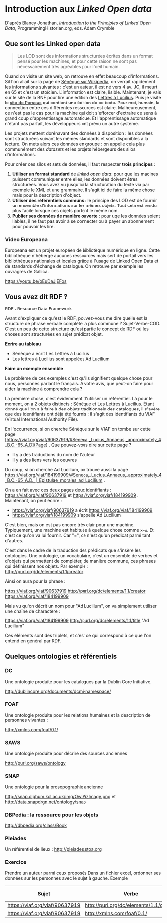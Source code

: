 Introduction aux *Linked Open data*
==============

D'après Blaney Jonathan, *Introduction to the Principles of Linked Open Data*, ProgrammingHistorian.org, eds. Adam Crymble


## Que sont les Linked open data

> Les LOD sont des informations structurées écrites dans un format pensé pour les machines, et pour cette raison ne sont pas nécessairement très agréables pour l'oeil humain.

Quand on visite un site web, on retrouve en effet beaucoup d'informations. Sil l'on allait sur la page de [Sénèque sur Wikipedia](https://fr.wikipedia.org/wiki/S%C3%A9n%C3%A8que), on verrait rapidement les informations suivantes : c'est un auteur, il est né vers 4 av. JC, il meurt en 65 et c'est un stoïcien. L'information est claire, lisible. Maintenant, je vais sur le site de la BNF pour lire une édition des [Lettres à Lucilius](http://gallica.bnf.fr/ark:/12148/bpt6k5499165x/f54.image). Puis je visite le [site de Perseus](http://www.perseus.tufts.edu/hopper/text?doc=Perseus%3atext%3a2007.01.0080) qui contient une édition de ce texte. Pour moi, humain, la connection entre ces différentes ressources est claire. Malheureusement, ce n'est pas le cas pour la machine qui doit s'efforcer d'extraire ce sens à grand coup d'apprentissage automatique. Et l'apprentissage automatique n'étant pas parfait, les développeurs ont prévu un autre système.

Les projets mettent dorénavant des données à disposition : les données sont structurées suivant les mêmes standards et sont disponibles à la lecture. On mets alors ces données en groupe : on appelle cela plus communément des *datasets* et les projets hébergeurs des silos d'informations.

Pour créer ces silos et sets de données, il faut respecter **trois principes** :

1. **Utiliser un format standard** de *linked open data*: pour que les macines puissent communiquer entre elles, les données doivent êtres structurées. Vous avez vu jusqu'ici la structuration du texte via par exemple le XML et une grammaire. Il s'agit ici de faire la même chose mais pour la description d'object.
2. **Utiliser des référentiels communs** : le principe des LOD est de fournir un ensemble d'informations sur les mêmes objets. Tout cela est rendu plus facile lorsque ces objets portent le même nom.
3. **Publier ses données de manière ouverte** : pour uqe les données soient liables, il ne faut pas avoir à se connecter ou à payer un abonnement pour pouvoir les lire.


### Video Europeana

Europeana est un projet européen de bibliotèque numérique en ligne. Cette bibliothèque n'héberge aucunes ressources mais sert de portail vers les bibliothèques nationales et locales grâce à l'usage de Linked Open Data et de standards d'échange de catalogue. On retrouve par exemple les ouvragres de Gallica.
 
https://youtu.be/oEuDaJjEFos

## Vous avez dit RDF ?

RDF : Resource Data Framework

Avant d'expliquer ce qu'est le RDF, pouvez-vous me dire quelle est la structure de phrase verbale complète la plus commune ? Sujet-Verbe-COD. C'est un peu de cette structure qu'est partie le concept de RDF où les choses sont structurées en sujet prédicat objet.

**Ecrire au tableau** 
- Sénèque a écrit Les Lettres à Lucilius
- Les lettres à Lucilius sont appelées Ad Lucilium

**Faire un exemple ensemble**

Le problème de ces exemples c'est qu'ils signifient quelque chose pour nous, personnes parlant le français. A votre avis, que peut-on faire pour aider la machine à comprendre cela ?

La première chose, c'est évidemment d'utiliser un référentiel. Là pour le moment, on a 2 objets distincts : Sénèque et Les Lettres à Lucilius. Étant donné que l'on a à faire à des objets traditionnels des catalogues, il s'avère que des identifiants ont déjà été fournis : il s'agit des identifiants du VIAF (Virtual International Authority File). 

En l'occurrence, si on cherche Sénèque sur le VIAF on tombe sur cette page [https://viaf.org/viaf/90637919/#Seneca,_Lucius_Annaeus,_approximately_4_B.C.-65_A.D](Page) . Que pouvez-vous dire sur cette page ?

- Il y a des traductions du nom de l'auteur
- Il y a des liens vers les oeuvres

Du coup, si on cherche Ad Lucilium, on trouve aussi la page https://viaf.org/viaf/184199909/#Seneca,_Lucius_Annaeus,_approximately_4_B.C.-65_A.D._|_Epistulae_morales_ad_Lucilium .

On a en fait avec ces deux pages deux identifiants : https://viaf.org/viaf/90637919 et https://viaf.org/viaf/184199909 . Maintenant, on peut écrire :

- https://viaf.org/viaf/90637919 a écrit https://viaf.org/viaf/184199909 
- https://viaf.org/viaf/184199909 s'appelle Ad Lucilium

C'est bien, mais on est pas encore très clair pour une machine. Typiquement, une machine est habituée à quelque chose comme 
`x=w`. Et c'est ce qu'on va lui fournir. Car "=", ce n'est qu'un prédicat parmi tant d'autres.

C'est dans le cadre de la traduction des prédicats que s'insère les ontologies. Une ontologie, un vocabulaire, c'est un ensemble de verbes et d'objets qui permettent de compléter, de manière commune, ces phrases qui définissent nos objets. Par exemple :
http://purl.org/dc/elements/1.1/creator

Ainsi on aura pour la phrase :

https://viaf.org/viaf/90637919 http://purl.org/dc/elements/1.1/creator https://viaf.org/viaf/184199909 

Mais vu qu'on décrit un nom pour "Ad Lucilium", on va simplement utiliser une chaîne de charactère :

https://viaf.org/viaf/184199909 http://purl.org/dc/elements/1.1/title "Ad Lucilium"

Ces éléments sont des triplets, et c'est ce qui correspond à ce que l'on entend en général par RDF.

## Quelques ontologies et référentiels

### DC
Une ontologie produite pour les catalogues par la Dublin Core Initiative.

http://dublincore.org/documents/dcmi-namespace/ 

### FOAF
Une ontologie produite pour les relations humaines et la description de personnes vivantes :

http://xmlns.com/foaf/0.1/

### SAWS
Une ontologie produite pour décrire des sources anciennes 

http://purl.org/saws/ontology

### SNAP

Une ontologie pour la prosopographie ancienne 

http://snap.dighum.kcl.ac.uk/img/OwlVizImage.png et http://data.snapdrgn.net/ontology/snap

### DBPedia : la ressource pour les objets

http://dbpedia.org/class/Book

### Pleiades

Un référentiel de lieux : http://pleiades.stoa.org

### Exercice 

Prendre un auteur parmi ceux proposés
Dans un fichier excel, ordonner ses données sur les personnes avec le sujet à gauche. Exemple

| Sujet | Verbe | Objet | Langue (Si nécessaire) |
| ------- | ------- | ------- | ----------------------------- |
| https://viaf.org/viaf/90637919 | http://purl.org/dc/elements/1.1/creator |  https://viaf.org/viaf/184199909 | |
| https://viaf.org/viaf/90637919 | http://xmlns.com/foaf/0.1/ | "Sénèque" | Francais |